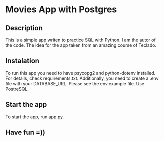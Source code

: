 # Movies App with Postgres

## Description
This is a simple app writen to practice SQL with Python. I am the autor of the code. The idea for the app taken from an amazing course of Teclado.

## Instalation
To run this app you need to have psycopg2 and python-dotenv installed. For details, check requirements.txt. Additionally, you need to create a .env file with your DATABASE_URL. Please see the env.example file. Use PostreSQL.

## Start the app
To start the app, run app.py.

## Have fun =))
